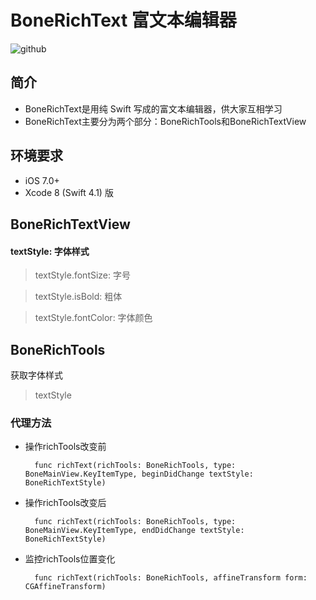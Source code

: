 # BoneRichText 富文本编辑器

![github](https://github.com/kuangtao22/BoneRichText-/blob/master/%E9%A2%84%E8%A7%88.gif
 "github")  
 
## 简介

* BoneRichText是用纯 Swift 写成的富文本编辑器，供大家互相学习
* BoneRichText主要分为两个部分：BoneRichTools和BoneRichTextView

## 环境要求

* iOS 7.0+
* Xcode 8 (Swift 4.1) 版

## BoneRichTextView

#### textStyle: 字体样式

> textStyle.fontSize: 字号

> textStyle.isBold: 粗体

> textStyle.fontColor: 字体颜色

## BoneRichTools

获取字体样式
> textStyle

### 代理方法

* 操作richTools改变前
	
		func richText(richTools: BoneRichTools, type: BoneMainView.KeyItemType, beginDidChange textStyle: BoneRichTextStyle)

* 操作richTools改变后
		
		func richText(richTools: BoneRichTools, type: BoneMainView.KeyItemType, endDidChange textStyle: BoneRichTextStyle)
    
* 监控richTools位置变化    
    
		func richText(richTools: BoneRichTools, affineTransform form: CGAffineTransform)
   
   
   
